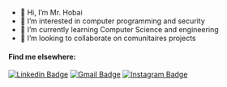 - 👋 Hi, I’m Mr. Hobai
- 👀 I’m interested in computer programming and security
- 🌱 I’m currently learning Computer Science and engineering
- 💞️ I’m looking to collaborate on comunitaires projects

#### Find me elsewhere:
[![Linkedin Badge](https://img.shields.io/badge/-Linkedin-blue?style=flat-square&logo=Linkedin&logoColor=white&link=https://www.linkedin.com/in/hiobaldine/)](https://www.linkedin.com/in/hiobaldine/) 
[![Gmail Badge](https://img.shields.io/badge/-hobaitotalidade@gmail.com-c14438?style=flat-square&logo=Gmail&logoColor=white&link=mailto:hobaitotalidade@gmail.com)](mailto:hobaitotalidade@gmail.com)
[![Instagram Badge](https://img.shields.io/badge/-Instagram-purple?style=flat-square&logo=Instagram&logoColor=white&link=https://www.linkedin.com/in/hobaitotalidade/)](https://www.instagram.com/hiobaldine_official/)
